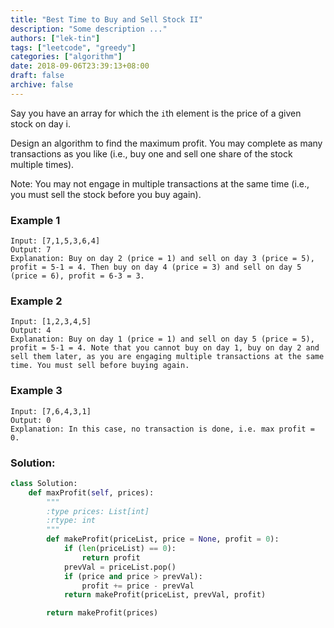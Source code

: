 ```yaml
---
title: "Best Time to Buy and Sell Stock II"
description: "Some description ..."
authors: ["lek-tin"]
tags: ["leetcode", "greedy"]
categories: ["algorithm"]
date: 2018-09-06T23:39:13+08:00
draft: false
archive: false
---
```

Say you have an array for which the `i`th element is the price of a given stock on day i.

Design an algorithm to find the maximum profit. You may complete as many transactions as you like (i.e., buy one and sell one share of the stock multiple times).

Note: You may not engage in multiple transactions at the same time (i.e., you must sell the stock before you buy again).

### Example 1
```
Input: [7,1,5,3,6,4]
Output: 7
Explanation: Buy on day 2 (price = 1) and sell on day 3 (price = 5), profit = 5-1 = 4. Then buy on day 4 (price = 3) and sell on day 5 (price = 6), profit = 6-3 = 3.
```
### Example 2
```
Input: [1,2,3,4,5]
Output: 4
Explanation: Buy on day 1 (price = 1) and sell on day 5 (price = 5), profit = 5-1 = 4. Note that you cannot buy on day 1, buy on day 2 and sell them later, as you are engaging multiple transactions at the same time. You must sell before buying again.
```
### Example 3
```
Input: [7,6,4,3,1]
Output: 0
Explanation: In this case, no transaction is done, i.e. max profit = 0.
```
### Solution:
```python
class Solution:
    def maxProfit(self, prices):
        """
        :type prices: List[int]
        :rtype: int
        """
        def makeProfit(priceList, price = None, profit = 0):
            if (len(priceList) == 0):
                return profit
            prevVal = priceList.pop()
            if (price and price > prevVal):
                profit += price - prevVal
            return makeProfit(priceList, prevVal, profit)

        return makeProfit(prices)
```
